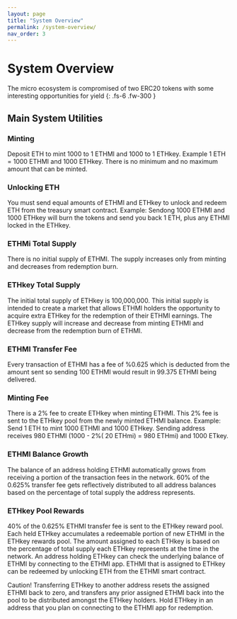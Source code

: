 ```yaml
---
layout: page
title: "System Overview"
permalink: /system-overview/
nav_order: 3
---
```


# System Overview

The micro ecosystem is compromised of two ERC20 tokens with some interesting opportunities for yield
{: .fs-6 .fw-300 }

## Main System Utilities

### Minting

Deposit ETH to mint 1000 to 1 ETHMI and 1000 to 1 ETHkey.
Example 1 ETH = 1000 ETHMI and 1000 ETHkey.
There is no minimum and no maximum amount that can be minted.

### Unlocking ETH

You must send equal amounts of ETHMI and ETHkey to unlock and redeem ETH from the treasury smart contract.
Example: Sendong 1000 ETHMI and 1000 ETHkey will burn the tokens and send you back 1 ETH, plus any ETHMI locked in the ETHkey.

### ETHMi Total Supply

There is no initial supply of ETHMI. The supply increases only from minting and decreases from redemption burn.

### ETHkey Total Supply

The initial total supply of ETHkey is 100,000,000. This initial supply is intended to create a market that allows ETHMI holders the opportunity to acquire extra ETHkey for the redemption of their ETHMI earnings. The ETHkey supply will increase and decrease from minting ETHMI and decrease from the redemption burn of ETHMI.

### ETHMI Transfer Fee

Every transaction of ETHMI has a fee of %0.625 which is deducted from the amount sent so sending 
100 ETHMI would result in 99.375 ETHMI being delivered. 

### Minting Fee

There is a 2% fee to create ETHkey when minting ETHMI. This 2% fee is sent to the ETHkey pool from the newly minted ETHMI balance.
Example:
Send 1 ETH to mint 1000 ETHMI and 1000 ETHkey. Sending address receives 980 ETHMI (1000 - 2%( 20 ETHmi) = 980 ETHmi) and 1000 ETkey.

### ETHMI Balance Growth

The balance of an address holding ETHMI automatically grows from receiving a portion of the transaction fees in the network. 60% of the 0.625% transfer fee gets reflectively distributed to all address balances based on the percentage of total supply the address represents.

### ETHkey Pool Rewards

40% of the 0.625% ETHMI transfer fee is sent to the ETHkey reward pool. Each held ETHkey accumulates a redeemable portion of new ETHMI in the ETHkey rewards pool. The amount assigned to each ETHkey is based on the percentage of total supply each ETHkey represents at the time in the network. An address holding ETHkey can check the underlying balance of ETHMI by connecting to the ETHMI app. ETHMI that is assigned to ETHkey can be redeemed by unlocking ETH from the ETHMI smart contract.

Caution! Transferring ETHkey to another address resets the assigned ETHMI back to zero, and transfers any prior assigned ETHMI back into the pool to be distributed amongst the ETHkey holders. Hold ETHkey in an address that you plan on connecting to the ETHMI app for redemption.
